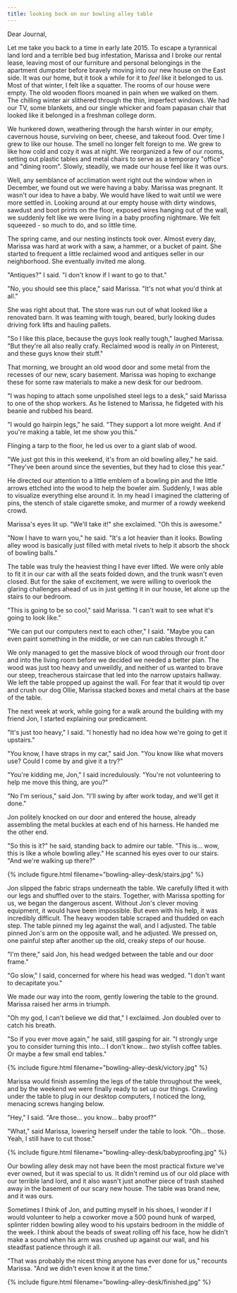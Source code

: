 ```yaml
---
title: looking back on our bowling alley table
---
```


Dear Journal,

Let me take you back to a time in early late 2015.  To escape a
tyrannical land lord and a terrible bed bug infestation, Marissa and I
broke our rental lease, leaving most of our furniture and personal
belongings in the apartment dumpster before bravely moving into our
new house on the East side.  It was our home, but it took a while for
it to _feel_ like it belonged to us.  Most of that winter, I felt like
a squatter.  The rooms of our house were empty.  The old wooden floors
moaned in pain when we walked on them.  The chilling winter air
slithered through the thin, imperfect windows.  We had our TV, some
blankets, and our single whicker and foam papasan chair that looked
like it belonged in a freshman college dorm.

We hunkered down, weathering through the harsh winter in our empty,
cavernous house, surviving on beer, cheese, and takeout food.  Over
time I grew to like our house.  The smell no longer felt foreign to
me.  We grew to like how cold and cozy it was at night.  We
reorganized a few of our rooms, setting out plastic tables and metal
chairs to serve as a temporary "office" and "dining room".  Slowly,
steadily, we made our house feel like it was ours.

Well, any semblance of acclimation went right out the window when in
December, we found out we were having a baby.  Marissa was pregnant.
It wasn't our idea to have a baby.  We would have liked to wait until
we were more settled in.  Looking around at our empty house with dirty
windows, sawdust and boot prints on the floor, exposed wires hanging
out of the wall, we suddenly felt like we were living in a baby
proofing nightmare.  We felt squeezed - so much to do, and so little
time.

The spring came, and our nesting instincts took over.  Almost every
day, Marissa was hard at work with a saw, a hammer, or a bucket of
paint.  She started to frequent a little reclaimed wood and antiques
seller in our neighborhood.  She eventually invited me along.

"Antiques?" I said.  "I don't know if I want to go to that."

"No, you should see this place," said Marissa.  "It's not what you'd
think at all."

She was right about that.  The store was run out of what looked like a
renovated barn.  It was teaming with tough, beared, burly looking
dudes driving fork lifts and hauling pallets.

"So I like this place, because the guys look really tough," laughed
Marissa.  "But they're all also really crafy.  Reclaimed wood is
really _in_ on Pinterest, and these guys know their stuff."

That morning, we brought an old wood door and some metal from the
recesses of our new, scary basement.  Marissa was hoping to exchange
these for some raw materials to make a new desk for our bedroom.

"I was hoping to attach some unpolished steel legs to a desk," said
Marissa to one of the shop workers.  As he listened to Marissa, he
fidgeted with his beanie and rubbed his beard.

"I would go hairpin legs," he said.  "They support a lot more weight.
And if you're making a table, let me show you this."

Flinging a tarp to the floor, he led us over to a giant slab of wood.

"We just got this in this weekend, it's from an old bowling alley," he
said.  "They've been around since the seventies, but they had to close
this year."

He directed our attention to a little emblem of a bowling pin and the
little arrows ettched into the wood to help the bowler aim.  Suddenly,
I was able to visualize everything else around it.  In my head I
imagined the clattering of pins, the stench of stale cigarette smoke,
and murmer of a rowdy weekend crowd.

Marissa's eyes lit up.  "We'll take it!" she exclaimed.  "Oh this is
awesome."

"Now I have to warn you," he said.  "It's a lot heavier than it looks.
Bowling alley wood is basically just filled with metal rivets to help
it absorb the shock of bowling balls."

The table was truly the heaviest thing I have ever lifted.  We were
only able to fit it in our car with all the seats folded down, and the
trunk wasn't even closed.  But for the sake of excitement, we were
willing to overlook the glaring challenges ahead of us in just getting
it in our house, let alone up the stairs to our bedroom.

"This is going to be so cool," said Marissa.  "I can't wait to see
what it's going to look like."

"We can put our computers next to each other," I said.  "Maybe you can
even paint something in the middle, or we can run cables through it."

We only managed to get the massive block of wood through our front
door and into the living room before we decided we needed a better
plan.  The wood was just too heavy and unweildly, and neither of us
wanted to brave our steep, treacherous staircase that led into the
narrow upstairs hallway.  We left the table propped up against the
wall.  For fear that it would tip over and crush our dog Ollie,
Marissa stacked boxes and metal chairs at the base of the table.

The next week at work, while going for a walk around the building with
my friend Jon, I started explaining our predicament.

"It's just too heavy," I said.  "I honestly had no idea how we're
going to get it upstairs."

"You know, I have straps in my car," said Jon.  "You know like what
movers use?  Could I come by and give it a try?"

"You're kidding me, Jon," I said incredulously.  "You're not
volunteering to help me move this thing, are you?"

"No I'm serious," said Jon.  "I'll swing by after work today, and
we'll get it done."

Jon politely knocked on our door and entered the house, already
assembling the metal buckles at each end of his harness.  He handed me
the other end.

"So this is it?" he said, standing back to admire our table.  "This
is... wow, this is like a whole bowling alley."  He scanned his eyes
over to our stairs.  "And we're walking up there?"

{% include figure.html filename="bowling-alley-desk/stairs.jpg" %}

Jon slipped the fabric straps underneath the table.  We carefully
lifted it with our legs and shuffled over to the stairs.  Together,
with Marissa spotting for us, we began the dangerous ascent.  Without
Jon's clever moving equipment, it would have been impossible.  But
even with his help, it was incredibly difficult.  The heavy wooden
table scraped and thudded on each step.  The table pinned my leg
against the wall, and I adjusted.  The table pinned Jon's arm on the
opposite wall, and he adjusted.  We pressed on, one painful step after
another up the old, creaky steps of our house.

"I'm there," said Jon, his head wedged between the table and our door
frame."

"Go slow," I said, concerned for where his head was wedged.  "I don't
want to decapitate you."

We made our way into the room, gently lowering the table to the
ground.  Marissa raised her arms in triumph.

"Oh my god, I can't believe we did that," I exclaimed.  Jon doubled
over to catch his breath.

"So if you ever move again," he said, still gasping for air.  "I
strongly urge you to consider turning this into... I don't
know... _two_ stylish coffee tables.  Or maybe a few small end
tables."

{% include figure.html filename="bowling-alley-desk/victory.jpg" %}

Marissa would finish assemling the legs of the table throughout the
week, and by the weekend we were finally ready to set up our things.
Crawling under the table to plug in our desktop computers, I noticed
the long, menacing screws hanging below.

"Hey," I said.  "Are those... you know... baby proof?"

"What," said Marissa, lowering herself under the table to look.
"Oh... those.  Yeah, I still have to cut those."

{% include figure.html filename="bowling-alley-desk/babyproofing.jpg" %}

Our bowling alley desk may not have been the most practical fixture
we've ever owned, but it was special to us.  It didn't remind us of
our old place with our terrible land lord, and it also wasn't just
another piece of trash stashed away in the basement of our scary new
house.  The table was brand new, and it was ours.

Sometimes I think of Jon, and putting myself in his shoes, I wonder if
I would volunteer to help a coworker move a 500 pound hunk of warped,
splinter ridden bowling alley wood to his upstairs bedroom in the
middle of the week.  I think about the beads of sweat rolling off his
face, how he didn't make a sound when his arm was crushed up against
our wall, and his steadfast patience through it all.

"That was probably the nicest thing anyone has ever done for us,"
recounts Marissa.  "And we didn't even know it at the time."

{% include figure.html filename="bowling-alley-desk/finished.jpg" %}
